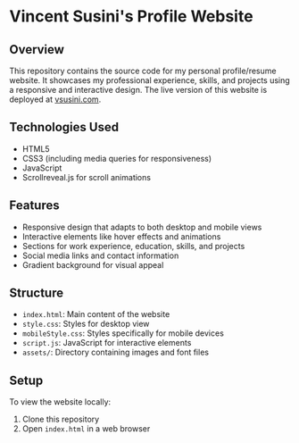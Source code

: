 # Vincent Susini's Profile Website

## Overview
This repository contains the source code for my personal profile/resume website. It showcases my professional experience, skills, and projects using a responsive and interactive design. The live version of this website is deployed at [vsusini.com](https://vsusini.com).

## Technologies Used
- HTML5
- CSS3 (including media queries for responsiveness)
- JavaScript
- Scrollreveal.js for scroll animations

## Features
- Responsive design that adapts to both desktop and mobile views
- Interactive elements like hover effects and animations
- Sections for work experience, education, skills, and projects
- Social media links and contact information
- Gradient background for visual appeal

## Structure
- `index.html`: Main content of the website
- `style.css`: Styles for desktop view
- `mobileStyle.css`: Styles specifically for mobile devices
- `script.js`: JavaScript for interactive elements
- `assets/`: Directory containing images and font files

## Setup
To view the website locally:
1. Clone this repository
2. Open `index.html` in a web browser
